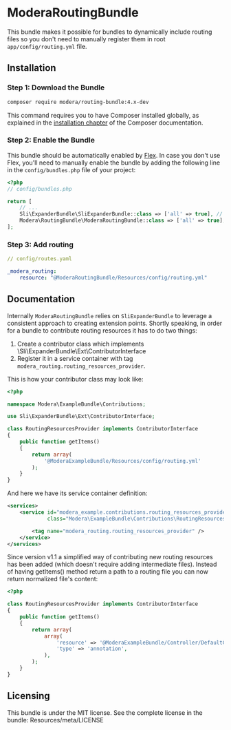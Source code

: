 # ModeraRoutingBundle

This bundle makes it possible for bundles to dynamically include routing files so you don't need to manually register
them in root `app/config/routing.yml` file.

## Installation

### Step 1: Download the Bundle

``` bash
composer require modera/routing-bundle:4.x-dev
```

This command requires you to have Composer installed globally, as explained
in the [installation chapter](https://getcomposer.org/doc/00-intro.md) of the Composer documentation.

### Step 2: Enable the Bundle

This bundle should be automatically enabled by [Flex](https://symfony.com/doc/current/setup/flex.html).
In case you don't use Flex, you'll need to manually enable the bundle by
adding the following line in the `config/bundles.php` file of your project:

``` php
<?php
// config/bundles.php

return [
    // ...
    Sli\ExpanderBundle\SliExpanderBundle::class => ['all' => true], // if you still don't have it
    Modera\RoutingBundle\ModeraRoutingBundle::class => ['all' => true],
];
```

### Step 3: Add routing

``` yaml
// config/routes.yaml

_modera_routing:
    resource: "@ModeraRoutingBundle/Resources/config/routing.yml"
```

## Documentation

Internally `ModeraRoutingBundle` relies on `SliExpanderBundle` to leverage a consistent approach to creating extension
points. Shortly speaking, in order for a bundle to contribute routing resources it has to do two things:

 1. Create a contributor class which implements \Sli\ExpanderBundle\Ext\ContributorInterface
 2. Register it in a service container with tag `modera_routing.routing_resources_provider`.

This is how your contributor class may look like:

``` php
<?php

namespace Modera\ExampleBundle\Contributions;

use Sli\ExpanderBundle\Ext\ContributorInterface;

class RoutingResourcesProvider implements ContributorInterface
{
    public function getItems()
    {
        return array(
            '@ModeraExampleBundle/Resources/config/routing.yml'
        );
    }
}
```

And here we have its service container definition:

``` xml
<services>
    <service id="modera_example.contributions.routing_resources_provider"
             class="Modera\ExampleBundle\Contributions\RoutingResourcesProvider">

        <tag name="modera_routing.routing_resources_provider" />
    </service>
</services>
```

Since version v1.1 a simplified way of contributing new routing resources has been added (which
doesn't require adding intermediate files). Instead of having getItems() method return a path
to a routing file you can now return normalized file's content:

``` php
<?php

class RoutingResourcesProvider implements ContributorInterface
{
    public function getItems()
    {
        return array(
            array(
                'resource' => '@ModeraExampleBundle/Controller/DefaultController.php',
                'type' => 'annotation',
            ),
        );
    }
}
```

## Licensing

This bundle is under the MIT license. See the complete license in the bundle:
Resources/meta/LICENSE
